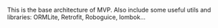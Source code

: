 This is the base architecture of MVP.
Also include some useful utils and libraries: ORMLite, Retrofit, Roboguice, lombok...
